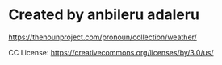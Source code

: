 # Created by anbileru adaleru

https://thenounproject.com/pronoun/collection/weather/

CC License: https://creativecommons.org/licenses/by/3.0/us/